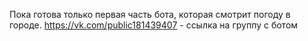 Пока готова только первая часть бота, которая смотрит погоду в городе.
https://vk.com/public181439407 - ссылка на группу с ботом
